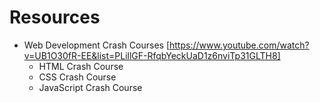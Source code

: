 # Resources
- Web Development Crash Courses [https://www.youtube.com/watch?v=UB1O30fR-EE&list=PLillGF-RfqbYeckUaD1z6nviTp31GLTH8]
  - HTML Crash Course
  - CSS Crash Course
  - JavaScript Crash Course
